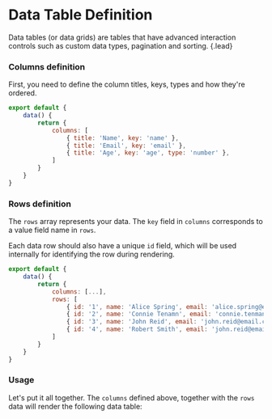 # Data Table Definition
Data tables (or data grids) are tables that have advanced interaction controls such as custom data types, pagination and sorting. {.lead}

### Columns definition
First, you need to define the column titles, keys, types and how they're ordered.

~~~js
export default {
    data() {
        return {
            columns: [
                { title: 'Name', key: 'name' },
                { title: 'Email', key: 'email' },
                { title: 'Age', key: 'age', type: 'number' },
            ]
        }
    }
}
~~~

### Rows definition
The `rows` array represents your data. The `key` field in `columns` corresponds to a value field name in `rows`. 

Each data row should also have a unique `id` field, which will be used internally for identifying the row during rendering.

~~~js
export default {
    data() {
        return {
            columns: [...],
            rows: [
                { id: '1', name: 'Alice Spring', email: 'alice.spring@email.com',  age: 26 },
                { id: '2', name: 'Connie Tenamn', email: 'connie.tenman@email.com',  age: 30 },
                { id: '3', name: 'John Reid', email: 'john.reid@email.com', age: 28 },
                { id: '4', name: 'Robert Smith', email: 'john.reid@email.com', age: 34 }
            ]
        }
    }
}
~~~

### Usage
Let's put it all together. The `columns` defined above, together with the `rows` data will render the following data table:

<i-code-preview title="Data Table Example" link="https://github.com/inkline/inkline/tree/master/src/components/Datatable/index.vue">

<i-datatable :rows="rows" :columns="columns" />

<template slot="html">

~~~html
<i-datatable :rows="rows" :columns="columns" />
~~~

</template>
</i-code-preview>
